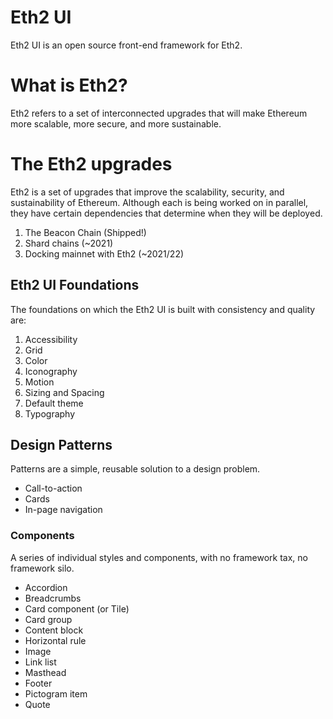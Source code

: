 # Eth2 UI
Eth2 UI is an open source front-end framework for Eth2.

# What is Eth2?
Eth2 refers to a set of interconnected upgrades that will make Ethereum more scalable, more secure, and more sustainable.

# The Eth2 upgrades
Eth2 is a set of upgrades that improve the scalability, security, and sustainability of Ethereum. Although each is being worked on in parallel, they have certain dependencies that determine when they will be deployed.

1. The Beacon Chain (Shipped!)
2. Shard chains (~2021)
3. Docking mainnet with Eth2 (~2021/22)

## Eth2 UI Foundations
The foundations on which the Eth2 UI is built with consistency and quality are:

1. Accessibility
2. Grid
3. Color
4. Iconography
5. Motion
6. Sizing and Spacing
7. Default theme
8. Typography

## Design Patterns
Patterns are a simple, reusable solution to a design problem.

- Call-to-action
- Cards
- In-page navigation

### Components
A series of individual styles and components, with no framework tax, no framework silo. 

- Accordion
- Breadcrumbs
- Card component (or Tile)
- Card group
- Content block
- Horizontal rule
- Image
- Link list
- Masthead
- Footer
- Pictogram item
- Quote

